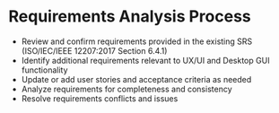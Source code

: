 # Requirements Analysis Process
- Review and confirm requirements provided in the existing SRS (ISO/IEC/IEEE 12207:2017 Section 6.4.1)
- Identify additional requirements relevant to UX/UI and Desktop GUI functionality
- Update or add user stories and acceptance criteria as needed
- Analyze requirements for completeness and consistency
- Resolve requirements conflicts and issues